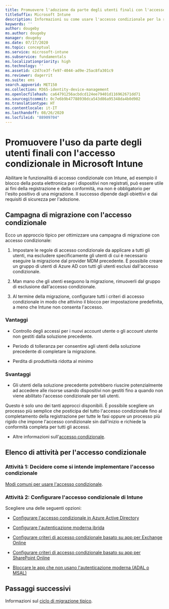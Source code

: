 ```yaml
---
title: Promuovere l'adozione da parte degli utenti finali con l'accesso condizionale
titleSuffix: Microsoft Intune
description: Informazioni su come usare l'accesso condizionale per la registrazione in Microsoft Intune.
keywords: ''
author: dougeby
ms.author: dougeby
manager: dougeby
ms.date: 07/17/2020
ms.topic: conceptual
ms.service: microsoft-intune
ms.subservice: fundamentals
ms.localizationpriority: high
ms.technology: ''
ms.assetid: c2d7ce3f-fe97-4044-ad9e-25ac8fa301c9
ms.reviewer: dagerrit
ms.suite: ems
search.appverid: MET150
ms.collection: M365-identity-device-management
ms.openlocfilehash: ca64791256acbdcd124ee79401d116962671dd71
ms.sourcegitcommit: 0c7e6b9b47788930dca543d86a95348da4b0d902
ms.translationtype: HT
ms.contentlocale: it-IT
ms.lasthandoff: 08/26/2020
ms.locfileid: "88909704"
---
```

# <a name="drive-end-user-adoption-with-conditional-access-in-microsoft-intune"></a>Promuovere l'uso da parte degli utenti finali con l'accesso condizionale in Microsoft Intune

Abilitare le funzionalità di accesso condizionale con Intune, ad esempio il blocco della posta elettronica per i dispositivi non registrati, può essere utile ai fini della registrazione e della conformità, ma non è obbligatorio per l'esito positivo di una migrazione. Il successo dipende dagli obiettivi e dai requisiti di sicurezza per l'adozione.

## <a name="migration-campaign-with-conditional-access"></a>Campagna di migrazione con l'accesso condizionale

Ecco un approccio tipico per ottimizzare una campagna di migrazione con accesso condizionale:

1. Impostare le regole di accesso condizionale da applicare a tutti gli utenti, ma escludere specificamente gli utenti di cui è necessario eseguire la migrazione dal provider MDM precedente. È possibile creare un gruppo di utenti di Azure AD con tutti gli utenti esclusi dall'accesso condizionale.

2. Man mano che gli utenti eseguono la migrazione, rimuoverli dal gruppo di esclusione dall'accesso condizionale.

3. Al termine della migrazione, configurare tutti i criteri di accesso condizionale in modo che attivino il blocco per impostazione predefinita, a meno che Intune non consenta l'accesso.

### <a name="advantages"></a>Vantaggi

- Controllo degli accessi per i nuovi account utente o gli account utente non gestiti dalla soluzione precedente.

- Periodo di tolleranza per consentire agli utenti della soluzione precedente di completare la migrazione.

- Perdita di produttività ridotta al minimo

### <a name="disadvantages"></a>Svantaggi

- Gli utenti della soluzione precedente potrebbero riuscire potenzialmente ad accedere alle risorse usando dispositivi non gestiti fino a quando non viene abilitato l'accesso condizionale per tali utenti.


Questo è solo uno dei tanti approcci disponibili. È possibile scegliere un processo più semplice che posticipa del tutto l'accesso condizionale fino al completamento della registrazione per tutte le fasi oppure un processo più rigido che impone l'accesso condizionale sin dall'inizio e richiede la conformità completa per tutti gli accessi.

- Altre informazioni sull'[accesso condizionale](../protect/conditional-access.md).

## <a name="task-list-for-conditional-access"></a>Elenco di attività per l'accesso condizionale

### <a name="task-1-decide-how-you-are-going-to-implement-conditional-access"></a>Attività 1: Decidere come si intende implementare l'accesso condizionale

[Modi comuni per usare l'accesso condizionale](../protect/conditional-access-intune-common-ways-use.md).

### <a name="task-2-set-up-intune-conditional-access"></a>Attività 2: Configurare l'accesso condizionale di Intune

Scegliere una delle seguenti opzioni:

- [Configurare l'accesso condizionale in Azure Active Directory](/azure/active-directory/active-directory-conditional-access-azure-portal)

- [Configurare l'autenticazione moderna ibrida](/office365/enterprise/hybrid-modern-auth-overview)

- [Configurare criteri di accesso condizionale basato su app per Exchange Online](../protect/app-based-conditional-access-intune-create.md)

- [Configurare criteri di accesso condizionale basato su app per SharePoint Online](../protect/app-based-conditional-access-intune-create.md)

- [Bloccare le app che non usano l'autenticazione moderna (ADAL o MSAL)](../protect/app-modern-authentication-block.md) 

## <a name="next-steps"></a>Passaggi successivi

Informazioni sul [ciclo di migrazione tipico](migration-guide-cycle.md).